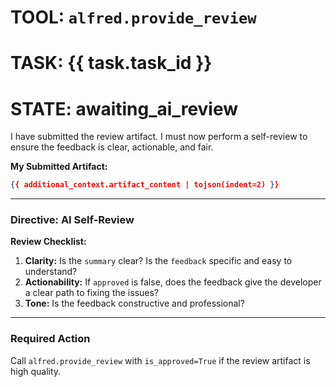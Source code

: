 # TOOL: `alfred.provide_review`
# TASK: {{ task.task_id }}
# STATE: awaiting_ai_review

I have submitted the review artifact. I must now perform a self-review to ensure the feedback is clear, actionable, and fair.

**My Submitted Artifact:**
```json
{{ additional_context.artifact_content | tojson(indent=2) }}
```

---
### **Directive: AI Self-Review**

**Review Checklist:**
1. **Clarity:** Is the `summary` clear? Is the `feedback` specific and easy to understand?
2. **Actionability:** If `approved` is false, does the feedback give the developer a clear path to fixing the issues?
3. **Tone:** Is the feedback constructive and professional?

---
### **Required Action**
Call `alfred.provide_review` with `is_approved=True` if the review artifact is high quality.